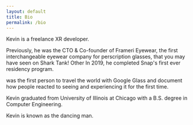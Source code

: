 ```yaml
---
layout: default
title: Bio
permalink: /bio
---
```


Kevin is a freelance XR developer.

Previously, he was the CTO & Co-founder of Frameri Eyewear, the first interchangeable eyewear company for perscription glasses, that you may have seen on Shark Tank! Other In 2019, he completed Snap's first ever residency program.

was the first person to travel the world with Google Glass and document how people reacted to seeing and experiencing it for the first time.

Kevin graduated from University of Illinois at Chicago with a B.S. degree in Computer Engineering.

Kevin is known as the dancing man.

<!-- [Add me to your website]() -->

<!-- https://www.instagram.com/p/1WbUjhGZOd/ -->

<!-- https://paper.dropbox.com/doc/Kevin-Habich--BQs8wVy7UyEwv8UT9RwAM36oAg-Ceh5hz0g5xJ4TM2frDdFl -->

<!--
This is my website. Hi, I'm Kevin Habich. You may remember me from such things as Season 6 of Shark Tank, or this website.

I'm a freelance XR developer. Previously, I was the CTO & Co-founder of Frameri Eyewear. We made the first interchangeable perscription eyewear and while ultimately we failed, I'm very proud of what our team acheived. We earned the trust of many loyal customers.

After a string of successes, we took a big risk that didn't pay off in time and were forced to close down.

Kevin graduated from University of Illinois at Chicago with a B.S. degree in Computer Engineering.  -->

<script type="text/javascript">

const GIF = "https://assets.codepen.io/5740/kevin_1.gif"

const HOW_FAST = 3100;
const GIRTH = 90;

let DANCE_FLOOR = 0;
let PARTY = 0;
const MAX_DANCERS = parseInt(window.innerWidth / GIRTH);

let transitionSpeed = 1000;

let youCanDanceIfYouWantTo = setInterval(dancingManIsHere,HOW_FAST)

function dancingManIsHere() 
{  
   var man= document.createElement("img");
   
   man.src = GIF
   man.style.left = "-" + GIRTH + "px"
   man.style.position = "fixed"
   man.style.bottom = "0px"
   man.style.transition = "left " + transitionSpeed + "ms ease-out";

   transitionSpeed += 200

   document.body.appendChild(man);
   
   function letTheManDance() 
   {
      man.style.left = DANCE_FLOOR + "px";
      DANCE_FLOOR += GIRTH;
   }
   setTimeout(letTheManDance,50);
   
   if(++PARTY >= MAX_DANCERS) clearInterval(youCanDanceIfYouWantTo);
}
</script>
